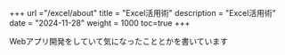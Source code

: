 +++
url ="/excel/about"
title = "Excel活用術"
description = "Excel活用術"
date = "2024-11-28"
weight = 1000
toc=true
+++

Webアプリ開発をしていて気になったこととかを書いています
